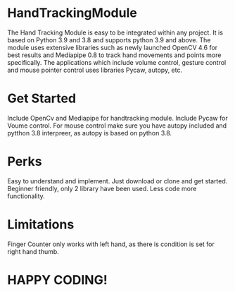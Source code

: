 # HandTrackingModule
The Hand Tracking Module is easy to be integrated within any project. It is based on Python 3.9 and 3.8 and supports python 3.9 and above. The module uses extensive libraries such as newly launched OpenCV 4.6 for best results and Mediapipe 0.8 to track hand movements and points more specifically.  The applications which include volume control, gesture control and mouse pointer control uses libraries Pycaw, autopy, etc. 


# Get Started

Include OpenCv and Mediapipe for handtracking module.
Include Pycaw for Voume control.
For mouse control make sure you have autopy included and pytthon 3.8 interpreer, as autopy is based on python 3.8.


# Perks

Easy to understand and implement. Just download or clone and get started.
Beginner friendly, only 2 library have been used.
Less code more functionality.

# Limitations

Finger Counter only works with left hand, as there is condition is set for right hand thumb.

# HAPPY CODING!
